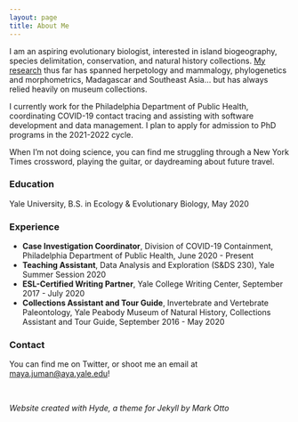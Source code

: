 ```yaml
---
layout: page
title: About Me
---
```


I am an aspiring evolutionary biologist, interested in island biogeography, species delimitation, conservation, and natural history collections. <a href="research">My research</a> thus far has spanned herpetology and mammalogy, phylogenetics and morphometrics, Madagascar and Southeast Asia… but has always relied heavily on museum collections.

I currently work for the Philadelphia Department of Public Health, coordinating COVID-19 contact tracing and assisting with software development and data management. I plan to apply for admission to PhD programs in the 2021-2022 cycle.

When I’m not doing science, you can find me struggling through a New York Times crossword, playing the guitar, or daydreaming about future travel.

### Education

Yale University, B.S. in Ecology & Evolutionary Biology, May 2020

### Experience

- **Case Investigation Coordinator**, Division of COVID-19 Containment, Philadelphia Department of Public Health, June 2020 - Present
- **Teaching Assistant**, Data Analysis and Exploration (S&DS 230), Yale Summer Session 2020
- **ESL-Certified Writing Partner**, Yale College Writing Center, September 2017 - July 2020
- **Collections Assistant and Tour Guide**, Invertebrate and Vertebrate Paleontology, Yale Peabody Museum of Natural History, Collections Assistant and Tour Guide, September 2016 - May 2020

### Contact

You can find me on Twitter, or shoot me an email at maya.juman@aya.yale.edu!

<br>

*Website created with Hyde, a theme for Jekyll by Mark Otto*
